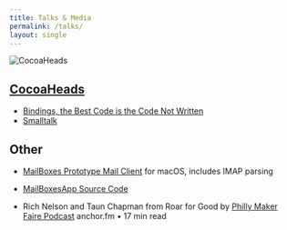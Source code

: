 ```yaml
---
title: Talks & Media
permalink: /talks/
layout: single
---
```


![CocoaHeads](/taun.github.io/assets/images/cocoahead_sm2.png)
## [CocoaHeads](http://cocoaheads.org) 

- [Bindings, the Best Code is the Code Not Written](https://youtu.be/T_i9oZ3cRO0)
- [Smalltalk](https://youtu.be/-_W0G6dSTxc)

## Other
- [MailBoxes Prototype Mail Client](https://vimeo.com/user33954968) for macOS, includes IMAP parsing
- [MailBoxesApp Source Code](https://github.com/taun/MailBoxesApp)

- Rich Nelson and Taun Chapman from Roar for Good by [Philly Maker Faire Podcast](https://www.linkedin.com/feed/update/urn:li:activity:6876190225928863744?updateEntityUrn=urn%3Ali%3Afs_updateV2%3A%28urn%3Ali%3Aactivity%3A6876190225928863744%2CFEED_DETAIL%2CEMPTY%2CDEFAULT%2Cfalse%29&lipi=urn%3Ali%3Apage%3Ad_flagship3_profile_view_base%3BIUgWooUETxaD1PUXxZz%2Blw%3D%3D) anchor.fm • 17 min read